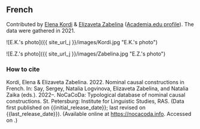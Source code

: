 ## French

Contributed by [Elena Kordi](https://iling.spb.ru/persons/kordi-elena-evgenevna) & [Elizaveta Zabelina](https://iling.spb.ru/persons/zabelina-elizaveta-aleksandrovna) ([Academia.edu profile](https://iling-spb.academia.edu/ElizavetaZabelina)). The data were gathered in 2021.

![E.K.'s photo]({{ site_url_j }}/images/Kordi.jpg "E.K.'s photo")

![E.Z.'s photo]({{ site_url_j }}/images/Zabelina.jpg "E.Z.'s photo")

### How to cite

Kordi, Elena & Elizaveta Zabelina. 2022. Nominal causal constructions in French. In: Say, Sergey, Natalia Logvinova,
Elizaveta Zabelina, and Natalia Zaika (eds.). 2022–. NoCaCoDa: Typological database of nominal causal constructions.
St. Petersburg: Institute for Linguistic Studies, RAS. (Data first published on {{initial_release_date}};
last revised on {{last_release_date}}). (Available online at https://nocacoda.info. Accessed on <span class="today-span"></span>.)
